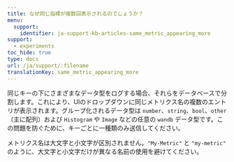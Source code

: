 ```yaml
---
title: なぜ同じ指標が複数回表示されるのでしょうか？
menu:
  support:
    identifier: ja-support-kb-articles-same_metric_appearing_more
support:
  - experiments
toc_hide: true
type: docs
url: /ja/support/:filename
translationKey: same_metric_appearing_more
---
```

同じキーの下にさまざまなデータ型をログする場合、それらをデータベースで分割します。これにより、UIのドロップダウンに同じメトリクス名の複数のエントリが表示されます。グループ化されるデータ型は `number`、`string`、`bool`、`other`（主に配列）および `Histogram` や `Image` などの任意の `wandb` データ型です。この問題を防ぐために、キーごとに一種類のみ送信してください。

メトリクス名は大文字と小文字が区別されません。`"My-Metric"` と `"my-metric"` のように、大文字と小文字だけが異なる名前の使用を避けてください。